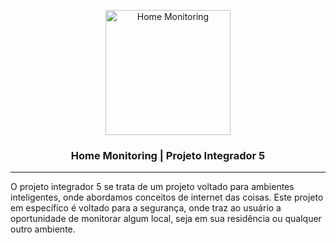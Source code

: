 <p align="center">
    <a href="https://github.com/LuizGuilhermeNych/Projeto-Integrador-5" rel="noopener">
        <img width=200px height=200px src="https://imgur.com/ulKgJvu.jpg" alt="Home Monitoring">
    </a>
</p>

<h3 align="center">Home Monitoring | Projeto Integrador 5</h3>

---

O projeto integrador 5 se trata de um projeto voltado para ambientes inteligentes, onde abordamos conceitos de internet das coisas. Este projeto em específico é voltado para a segurança, onde traz ao usuário a oportunidade de monitorar algum local, seja em sua residência ou qualquer outro ambiente.
